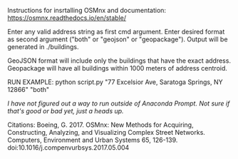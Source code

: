 Instructions for insrtalling OSMnx and documentation: https://osmnx.readthedocs.io/en/stable/

Enter any valid address string as first cmd argument. 
Enter desired format as second argument ("both" or "geojson" or "geopackage").
Output will be generated in ./buildings.

GeoJSON format will include only the buildings that have the exact address. Geopackage will have all buildings within 1000 meters of address centroid.

RUN EXAMPLE: 
python script.py "77 Excelsior Ave, Saratoga Springs, NY 12866" "both"


*I have not figured out a way to run outside of Anaconda Prompt. Not sure if that's good or bad yet, just a heads up.*


Citations:
Boeing, G. 2017. OSMnx: New Methods for Acquiring, Constructing, Analyzing, and Visualizing Complex Street Networks. Computers, Environment and Urban Systems 65, 126-139. doi:10.1016/j.compenvurbsys.2017.05.004
